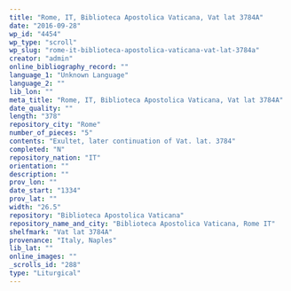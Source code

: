 ```yaml
---
title: "Rome, IT, Biblioteca Apostolica Vaticana, Vat lat 3784A"
date: "2016-09-28"
wp_id: "4454"
wp_type: "scroll"
wp_slug: "rome-it-biblioteca-apostolica-vaticana-vat-lat-3784a"
creator: "admin"
online_bibliography_record: ""
language_1: "Unknown Language"
language_2: ""
lib_lon: ""
meta_title: "Rome, IT, Biblioteca Apostolica Vaticana, Vat lat 3784A"
date_quality: ""
length: "378"
repository_city: "Rome"
number_of_pieces: "5"
contents: "Exultet, later continuation of Vat. lat. 3784"
completed: "N"
repository_nation: "IT"
orientation: ""
description: ""
prov_lon: ""
date_start: "1334"
prov_lat: ""
width: "26.5"
repository: "Biblioteca Apostolica Vaticana"
repository_name_and_city: "Biblioteca Apostolica Vaticana, Rome IT"
shelfmark: "Vat lat 3784A"
provenance: "Italy, Naples"
lib_lat: ""
online_images: ""
_scrolls_id: "288"
type: "Liturgical"
---
```



